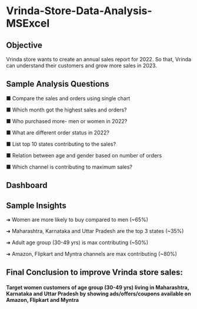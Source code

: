 # Vrinda-Store-Data-Analysis-MSExcel
## Objective
Vrinda store wants to create an annual sales report for 2022. So that, Vrinda can understand their customers and grow more sales in 2023.
## Sample Analysis Questions
■ Compare the sales and orders using single chart

■ Which month got the highest sales and orders?

■ Who purchased more- men or women in 2022?

■ What are different order status in 2022?

■ List top 10 states contributing to the sales?

■ Relation between age and gender based on number of orders

■ Which channel is contributing to maximum sales?

## Dashboard

## Sample Insights
➜ Women are more likely to buy compared to men (~65%)

➜ Maharashtra, Karnataka and Uttar Pradesh are the top 3 states (~35%)

➜ Adult age group (30-49 yrs) is max contributing (~50%)

➜ Amazon, Flipkart and Myntra channels are max contributing (~80%)
## Final Conclusion to improve Vrinda store sales:
#### Target women customers of age group (30-49 yrs) living in Maharashtra, Karnataka and Uttar Pradesh by showing ads/offers/coupons available on Amazon, Flipkart and Myntra
